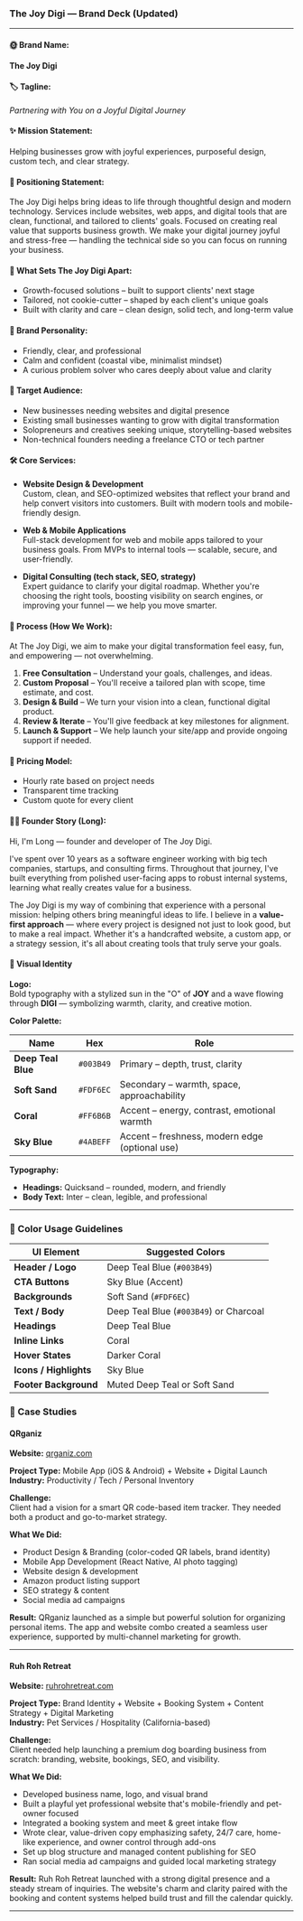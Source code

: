 ### The Joy Digi — Brand Deck (Updated)

---

#### 🌞 Brand Name:

**The Joy Digi**

#### 🏷️ Tagline:

_Partnering with You on a Joyful Digital Journey_

#### ✨ Mission Statement:

Helping businesses grow with joyful experiences, purposeful design, custom tech, and clear strategy.

#### 🎯 Positioning Statement:

The Joy Digi helps bring ideas to life through thoughtful design and modern technology. Services include websites, web apps, and digital tools that are clean, functional, and tailored to clients' goals. Focused on creating real value that supports business growth. We make your digital journey joyful and stress-free — handling the technical side so you can focus on running your business.

#### 🌊 What Sets The Joy Digi Apart:

- Growth-focused solutions – built to support clients' next stage
- Tailored, not cookie-cutter – shaped by each client's unique goals
- Built with clarity and care – clean design, solid tech, and long-term value

#### 🧠 Brand Personality:

- Friendly, clear, and professional
- Calm and confident (coastal vibe, minimalist mindset)
- A curious problem solver who cares deeply about value and clarity

#### 🎯 Target Audience:

- New businesses needing websites and digital presence
- Existing small businesses wanting to grow with digital transformation
- Solopreneurs and creatives seeking unique, storytelling-based websites
- Non-technical founders needing a freelance CTO or tech partner

#### 🛠️ Core Services:

- **Website Design & Development**  
  Custom, clean, and SEO-optimized websites that reflect your brand and help convert visitors into customers. Built with modern tools and mobile-friendly design.

- **Web & Mobile Applications**  
  Full-stack development for web and mobile apps tailored to your business goals. From MVPs to internal tools — scalable, secure, and user-friendly.

- **Digital Consulting (tech stack, SEO, strategy)**  
  Expert guidance to clarify your digital roadmap. Whether you're choosing the right tools, boosting visibility on search engines, or improving your funnel — we help you move smarter.

#### 🔁 Process (How We Work):

At The Joy Digi, we aim to make your digital transformation feel easy, fun, and empowering — not overwhelming.

1. **Free Consultation** – Understand your goals, challenges, and ideas.
2. **Custom Proposal** – You'll receive a tailored plan with scope, time estimate, and cost.
3. **Design & Build** – We turn your vision into a clean, functional digital product.
4. **Review & Iterate** – You'll give feedback at key milestones for alignment.
5. **Launch & Support** – We help launch your site/app and provide ongoing support if needed.

#### 💬 Pricing Model:

- Hourly rate based on project needs
- Transparent time tracking
- Custom quote for every client

#### 👨‍💻 Founder Story (Long):

Hi, I'm Long — founder and developer of The Joy Digi.

I've spent over 10 years as a software engineer working with big tech companies, startups, and consulting firms. Throughout that journey, I've built everything from polished user-facing apps to robust internal systems, learning what really creates value for a business.

The Joy Digi is my way of combining that experience with a personal mission: helping others bring meaningful ideas to life. I believe in a **value-first approach** — where every project is designed not just to look good, but to make a real impact. Whether it's a handcrafted website, a custom app, or a strategy session, it's all about creating tools that truly serve your goals.

#### 🎨 Visual Identity

**Logo:**  
Bold typography with a stylized sun in the "O" of **JOY** and a wave flowing through **DIGI** — symbolizing warmth, clarity, and creative motion.

**Color Palette:**

| Name               | Hex       | Role                                           |
| ------------------ | --------- | ---------------------------------------------- |
| **Deep Teal Blue** | `#003B49` | Primary – depth, trust, clarity                |
| **Soft Sand**      | `#FDF6EC` | Secondary – warmth, space, approachability     |
| **Coral**          | `#FF6B6B` | Accent – energy, contrast, emotional warmth    |
| **Sky Blue**       | `#4ABEFF` | Accent – freshness, modern edge (optional use) |

**Typography:**

- **Headings:** Quicksand – rounded, modern, and friendly
- **Body Text:** Inter – clean, legible, and professional

---

### 🧭 Color Usage Guidelines

| UI Element             | Suggested Colors                       |
| ---------------------- | -------------------------------------- |
| **Header / Logo**      | Deep Teal Blue (`#003B49`)             |
| **CTA Buttons**        | Sky Blue (Accent)                      |
| **Backgrounds**        | Soft Sand (`#FDF6EC`)                  |
| **Text / Body**        | Deep Teal Blue (`#003B49`) or Charcoal |
| **Headings**           | Deep Teal Blue                         |
| **Inline Links**       | Coral                                  |
| **Hover States**       | Darker Coral                           |
| **Icons / Highlights** | Sky Blue                               |
| **Footer Background**  | Muted Deep Teal or Soft Sand           |

### 📁 Case Studies

#### **QRganiz**

**Website:** [qrganiz.com](https://www.qrganiz.com)

**Project Type:** Mobile App (iOS & Android) + Website + Digital Launch  
**Industry:** Productivity / Tech / Personal Inventory

**Challenge:**  
Client had a vision for a smart QR code-based item tracker. They needed both a product and go-to-market strategy.

**What We Did:**

- Product Design & Branding (color-coded QR labels, brand identity)
- Mobile App Development (React Native, AI photo tagging)
- Website design & development
- Amazon product listing support
- SEO strategy & content
- Social media ad campaigns

**Result:**
QRganiz launched as a simple but powerful solution for organizing personal items. The app and website combo created a seamless user experience, supported by multi-channel marketing for growth.

---

#### **Ruh Roh Retreat**

**Website:** [ruhrohretreat.com](https://ruhrohretreat.com)

**Project Type:** Brand Identity + Website + Booking System + Content Strategy + Digital Marketing  
**Industry:** Pet Services / Hospitality (California-based)

**Challenge:**  
Client needed help launching a premium dog boarding business from scratch: branding, website, bookings, SEO, and visibility.

**What We Did:**

- Developed business name, logo, and visual brand
- Built a playful yet professional website that's mobile-friendly and pet-owner focused
- Integrated a booking system and meet & greet intake flow
- Wrote clear, value-driven copy emphasizing safety, 24/7 care, home-like experience, and owner control through add-ons
- Set up blog structure and managed content publishing for SEO
- Ran social media ad campaigns and guided local marketing strategy

**Result:**
Ruh Roh Retreat launched with a strong digital presence and a steady stream of inquiries. The website's charm and clarity paired with the booking and content systems helped build trust and fill the calendar quickly.

---
